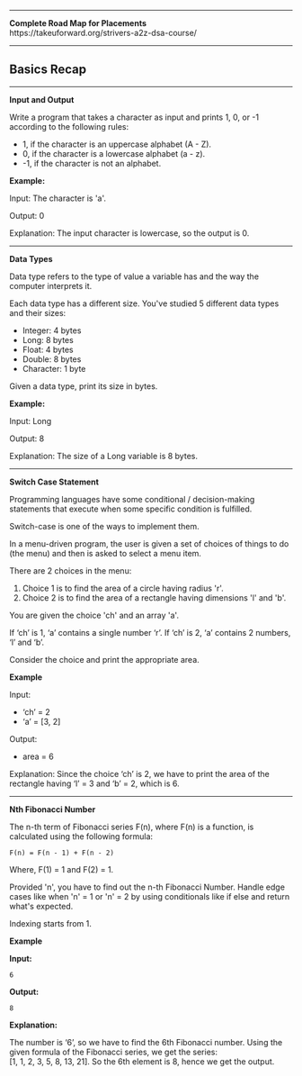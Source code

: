 <hr>
<b>Complete Road Map for Placements</b> <br/>
https://takeuforward.org/strivers-a2z-dsa-course/
<hr>

## Basics Recap
<hr>

**Input and Output**

Write a program that takes a character as input and prints 1, 0, or -1 according to the following rules:

- 1, if the character is an uppercase alphabet (A - Z).
- 0, if the character is a lowercase alphabet (a - z).
- -1, if the character is not an alphabet.

**Example:**

Input: The character is 'a'.

Output: 0

Explanation: The input character is lowercase, so the output is 0.

---

**Data Types**

Data type refers to the type of value a variable has and the way the computer interprets it.

Each data type has a different size. You've studied 5 different data types and their sizes:

- Integer: 4 bytes
- Long: 8 bytes
- Float: 4 bytes
- Double: 8 bytes
- Character: 1 byte

Given a data type, print its size in bytes.

**Example:**

Input: Long

Output: 8

Explanation: The size of a Long variable is 8 bytes.

---

**Switch Case Statement**

Programming languages have some conditional / decision-making statements that execute when some specific condition is fulfilled.

Switch-case is one of the ways to implement them.

In a menu-driven program, the user is given a set of choices of things to do (the menu) and then is asked to select a menu item.

There are 2 choices in the menu:

1. Choice 1 is to find the area of a circle having radius 'r'.
2. Choice 2 is to find the area of a rectangle having dimensions 'l' and 'b'.

You are given the choice 'ch' and an array 'a'.

If ‘ch’ is 1, ‘a’ contains a single number ‘r’. If ‘ch’ is 2, ‘a’ contains 2 numbers, ‘l’ and ‘b’.

Consider the choice and print the appropriate area.

**Example**

Input:
- ‘ch’ = 2
- ‘a’ = [3, 2]

Output:
- area = 6

Explanation:
Since the choice ‘ch’ is 2, we have to print the area of the rectangle having ‘l’ = 3 and ‘b’ = 2, which is 6.

---

**Nth Fibonacci Number**

The n-th term of Fibonacci series F(n), where F(n) is a function, is calculated using the following formula:

```
F(n) = F(n - 1) + F(n - 2)
```

Where, F(1) = 1 and F(2) = 1.

Provided 'n', you have to find out the n-th Fibonacci Number. Handle edge cases like when 'n' = 1 or 'n' = 2 by using conditionals like if else and return what's expected.

Indexing starts from 1.

**Example**

**Input:**

```
6
```

**Output:**

```
8
```

**Explanation:**

The number is ‘6’, so we have to find the 6th Fibonacci number. Using the given formula of the Fibonacci series, we get the series:    
[1, 1, 2, 3, 5, 8, 13, 21]. So the 6th element is 8, hence we get the output.
